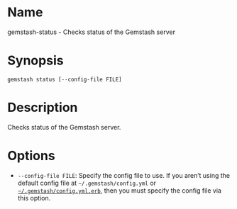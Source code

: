 <!--Automatically generated by Pandoc -->

# Name

gemstash-status - Checks status of the Gemstash server

# Synopsis

`gemstash status [--config-file FILE]`

# Description

Checks status of the Gemstash server.

# Options

  - `--config-file FILE`: Specify the config file to use. If you aren’t
    using the default config file at `~/.gemstash/config.yml` or
    [`~/.gemstash/config.yml.erb`](gemstash-customize.7.md#erb-parsed-config),
    then you must specify the config file via this option.
